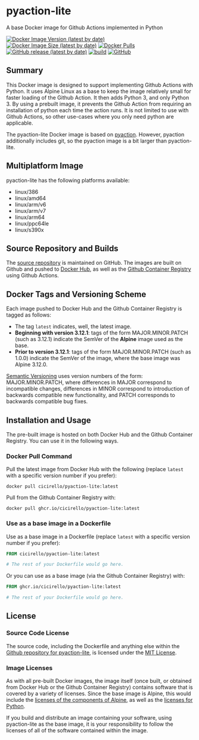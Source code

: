 # pyaction-lite
A base Docker image for Github Actions implemented in Python

[![Docker Image Version (latest by date)](https://img.shields.io/docker/v/cicirello/pyaction-lite?label=Docker%20Hub&logo=docker)](https://hub.docker.com/r/cicirello/pyaction-lite)
[![Docker Image Size (latest by date)](https://img.shields.io/docker/image-size/cicirello/pyaction-lite?logo=docker)](https://hub.docker.com/r/cicirello/pyaction-lite)
[![Docker Pulls](https://img.shields.io/docker/pulls/cicirello/pyaction-lite?logo=docker)](https://hub.docker.com/r/cicirello/pyaction-lite)
[![GitHub release (latest by date)](https://img.shields.io/github/v/release/cicirello/pyaction-lite?logo=github)](https://github.com/cicirello/pyaction-lite/releases)
[![build](https://github.com/cicirello/pyaction-lite/workflows/build/badge.svg)](https://github.com/cicirello/pyaction-lite/actions?query=workflow%3Abuild)
[![GitHub](https://img.shields.io/github/license/cicirello/pyaction-lite)](https://github.com/cicirello/pyaction-lite/blob/master/LICENSE)

## Summary

This Docker image is designed to support implementing Github Actions 
with Python. It uses Alpine Linux as a base to keep the image relatively
small for faster loading of the Github Action. It then adds Python 3, and only
Python 3. By using a prebuilt image, it prevents the Github Action
from requiring an installation of python each time the action runs. It
is not limited to use with Github Actions, so other use-cases where you
only need python are applicable.  

The pyaction-lite Docker image is based on
[pyaction](https://github.com/cicirello/pyaction).  However, pyaction
additionally includes git, so the pyaction image is a bit larger than pyaction-lite.

## Multiplatform Image

pyaction-lite has the following platforms available:
* linux/386
* linux/amd64
* linux/arm/v6
* linux/arm/v7
* linux/arm64
* linux/ppc64le
* linux/s390x 

## Source Repository and Builds

The [source repository](https://github.com/cicirello/pyaction-lite) is maintained on GitHub.  The images are built on Github and pushed to [Docker Hub](https://hub.docker.com/r/cicirello/pyaction-lite), as well as the [Github Container Registry](https://github.com/cicirello?ecosystem=container&tab=packages) using Github Actions.

## Docker Tags and Versioning Scheme

Each image pushed to Docker Hub and the Github Container Registry is tagged as follows:
* The tag `latest` indicates, well, the latest image.
* __Beginning with version 3.12.1__: tags of the form MAJOR.MINOR.PATCH (such as 3.12.1) indicate the SemVer of the __Alpine__ image used as the base.
* __Prior to version 3.12.1__: tags of the form MAJOR.MINOR.PATCH (such as 1.0.0) indicate the SemVer of the image, where the base image was Alpine 3.12.0.

[Semantic Versioning](https://semver.org/) uses version numbers 
of the form: MAJOR.MINOR.PATCH, where differences in 
MAJOR correspond to incompatible changes, differences in MINOR 
correspond to introduction of backwards compatible new functionality, 
and PATCH corresponds to backwards compatible bug fixes.


## Installation and Usage

The pre-built image is hosted on both Docker Hub and the Github Container Registry. You can use it in the following ways.

### Docker Pull Command

Pull the latest image from Docker Hub with the following (replace `latest` with 
a specific version number if you prefer):

```
docker pull cicirello/pyaction-lite:latest
```

Pull from the Github Container Registry with:

```
docker pull ghcr.io/cicirello/pyaction-lite:latest
```


### Use as a base image in a Dockerfile

Use as a base image in a Dockerfile (replace `latest` with 
a specific version number if you prefer):

```Dockerfile
FROM cicirello/pyaction-lite:latest

# The rest of your Dockerfile would go here.
```

Or you can use as a base image (via the Github Container Registry) with:

```Dockerfile
FROM ghcr.io/cicirello/pyaction-lite:latest

# The rest of your Dockerfile would go here.
```


## License
### Source Code License
The source code, including the Dockerfile and anything
else within the [Github repository for pyaction-lite](https://github.com/cicirello/pyaction-lite), is licensed under the
[MIT License](https://github.com/cicirello/pyaction-lite/blob/master/LICENSE).

### Image Licenses
As with all pre-built Docker images, the image itself (once built, or obtained from
Docker Hub or the Github Container Registry) contains software that is covered by a
variety of licenses. Since the base image is Alpine, this would include
the [licenses of the components of Alpine](https://pkgs.alpinelinux.org/),
as well as the [licenses for Python](https://docs.python.org/3/license.html).  

If you build and distribute an image containing your software, 
using pyaction-lite as the base image, it
is your responsibility to follow the licenses of all of the
software contained within the image.  
